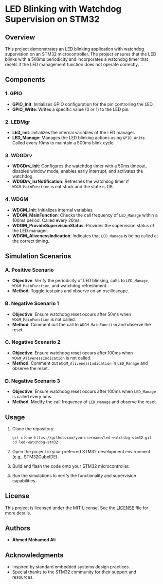 

# LED Blinking with Watchdog Supervision on STM32

## Overview

This project demonstrates an LED blinking application with watchdog supervision on an STM32 microcontroller. The project ensures that the LED blinks with a 500ms periodicity and incorporates a watchdog timer that resets if the LED management function does not operate correctly.

## Components

### 1. GPIO
- **GPIO_Init**: Initializes GPIO configuration for the pin controlling the LED.
- **GPIO_Write**: Writes a specific value (0 or 1) to the LED pin.

### 2. LEDMgr
- **LED_Init**: Initializes the internal variables of the LED manager.
- **LED_Manage**: Manages the LED blinking actions using `GPIO_Write`. Called every 10ms to maintain a 500ms blink cycle.

### 3. WDGDrv
- **WDGDrv_Init**: Configures the watchdog timer with a 50ms timeout, disables window mode, enables early interrupt, and activates the watchdog.
- **WDGDrv_IsrNotification**: Refreshes the watchdog timer if `WDGM_MainFunction` is not stuck and the state is OK.

### 4. WDGM
- **WDGM_Init**: Initializes internal variables.
- **WDGM_MainFunction**: Checks the call frequency of `LED_Manage` within a 100ms period. Called every 20ms.
- **WDGM_ProvideSupervisionStatus**: Provides the supervision status of the LED manager.
- **WDGM_AlivenessIndication**: Indicates that `LED_Manage` is being called at the correct timing.

## Simulation Scenarios

### A. Positive Scenario
- **Objective**: Verify the periodicity of LED blinking, calls to `LED_Manage`, `WDGM_MainFunction`, and watchdog refreshment.
- **Method**: Toggle test pins and observe on an oscilloscope.

### B. Negative Scenario 1
- **Objective**: Ensure watchdog reset occurs after 50ms when `WDGM_MainFunction` is not called.
- **Method**: Comment out the call to `WDGM_MainFunction` and observe the reset.

### C. Negative Scenario 2
- **Objective**: Ensure watchdog reset occurs after 100ms when `WDGM_AlivenessIndication` is not called.
- **Method**: Comment out `WDGM_AlivenessIndication` in `LED_Manage` and observe the reset.

### D. Negative Scenario 3
- **Objective**: Ensure watchdog reset occurs after 100ms when `LED_Manage` is called every 5ms.
- **Method**: Modify the call frequency of `LED_Manage` and observe the reset.

## Usage

1. Clone the repository:
    ```bash
    git clone https://github.com/yourusername/led-watchdog-stm32.git
    cd led-watchdog-stm32
    ```

2. Open the project in your preferred STM32 development environment (e.g., STM32CubeIDE).

3. Build and flash the code onto your STM32 microcontroller.

4. Run the simulations to verify the functionality and supervision capabilities.

## License

This project is licensed under the MIT License. See the [LICENSE](LICENSE) file for more details.

## Authors

- **Ahmed Mohamed Ali** 

## Acknowledgments

- Inspired by standard embedded systems design practices.
- Special thanks to the STM32 community for their support and resources.



